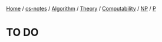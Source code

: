 [Home](https://mengxianbin.github.io) /
[cs-notes](https://mengxianbin.github.io/cs-notes/content) /
[Algorithm](https://mengxianbin.github.io/cs-notes/content/Algorithm) /
[Theory](https://mengxianbin.github.io/cs-notes/content/Algorithm/Theory) /
[Computability](https://mengxianbin.github.io/cs-notes/content/Algorithm/Theory/Computability) /
[NP](https://mengxianbin.github.io/cs-notes/content/Algorithm/Theory/Computability/NP) /
[P](https://mengxianbin.github.io/cs-notes/content/Algorithm/Theory/Computability/NP/P)

# TO DO
